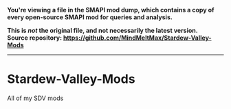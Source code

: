 **You're viewing a file in the SMAPI mod dump, which contains a copy of every open-source SMAPI mod
for queries and analysis.**

**This is _not_ the original file, and not necessarily the latest version.**  
**Source repository: https://github.com/MindMeltMax/Stardew-Valley-Mods**

----

# Stardew-Valley-Mods
All of my SDV mods
